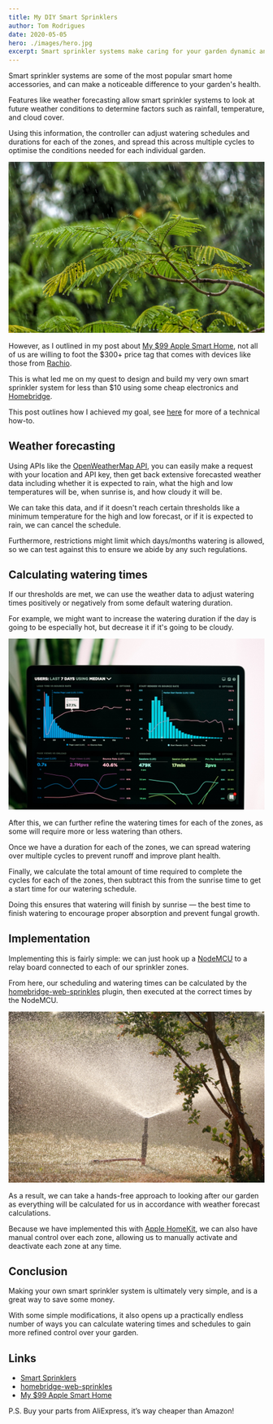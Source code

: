 ```yaml
---
title: My DIY Smart Sprinklers
author: Tom Rodrigues
date: 2020-05-05
hero: ./images/hero.jpg
excerpt: Smart sprinkler systems make caring for your garden dynamic and easy. How easy is it to make our own instead?
---
```


Smart sprinkler systems are some of the most popular smart home accessories, and can make a noticeable difference to your garden's health.

Features like weather forecasting allow smart sprinkler systems to look at future weather conditions to determine factors such as rainfall, temperature, and cloud cover.

Using this information, the controller can adjust watering schedules and durations for each of the zones, and spread this across multiple cycles to optimise the conditions needed for each individual garden.

![image](./images/rain.jpg)

However, as I outlined in my post about [My $99 Apple Smart Home](/my-dollar99-apple-smart-home), not all of us are willing to foot the $300+ price tag that comes with devices like those from [Rachio](https://www.rachio.com).

This is what led me on my quest to design and build my very own smart sprinkler system for less than $10 using some cheap electronics and [Homebridge](https://github.com/homebridge/homebridge).

This post outlines how I achieved my goal, see [here](https://github.com/Tommrodrigues/homebridge-web-sprinklers/tree/master/examples) for more of a technical how-to.

## Weather forecasting

Using APIs like the [OpenWeatherMap API](https://openweathermap.org/api), you can easily make a request with your location and API key, then get back extensive forecasted weather data including whether it is expected to rain, what the high and low temperatures will be, when sunrise is, and how cloudy it will be.

We can take this data, and if it doesn't reach certain thresholds like a minimum temperature for the high and low forecast, or if it is expected to rain, we can cancel the schedule.

Furthermore, restrictions might limit which days/months watering is allowed, so we can test against this to ensure we abide by any such regulations.

## Calculating watering times

If our thresholds are met, we can use the weather data to adjust watering times positively or negatively from some default watering duration.

For example, we might want to increase the watering duration if the day is going to be especially hot, but decrease it if it's going to be cloudy.

![image](./images/data.jpg)

After this, we can further refine the watering times for each of the zones, as some will require more or less watering than others.

Once we have a duration for each of the zones, we can spread watering over multiple cycles to prevent runoff and improve plant health.

Finally, we calculate the total amount of time required to complete the cycles for each of the zones, then subtract this from the sunrise time to get a start time for our watering schedule.

Doing this ensures that watering will finish by sunrise — the best time to finish watering to encourage proper absorption and prevent fungal growth.

## Implementation

Implementing this is fairly simple: we can just hook up a [NodeMCU](https://www.nodemcu.com/index_en.html) to a relay board connected to each of our sprinkler zones.

From here, our scheduling and watering times can be calculated by the [homebridge-web-sprinkles](https://github.com/Tommrodrigues/homebridge-web-sprinklers) plugin, then executed at the correct times by the NodeMCU.

![image](./images/sprinkler.jpg)

As a result, we can take a hands-free approach to looking after our garden as everything will be calculated for us in accordance with weather forecast calculations.

Because we have implemented this with [Apple HomeKit](https://www.apple.com/ios/home/), we can also have manual control over each zone, allowing us to manually activate and deactivate each zone at any time.

## Conclusion

Making your own smart sprinkler system is ultimately very simple, and is a great way to save some money.

With some simple modifications, it also opens up a practically endless number of ways you can calculate watering times and schedules to gain more refined control over your garden.

## Links

- [Smart Sprinklers](https://github.com/Tommrodrigues/homebridge-web-sprinklers/tree/master/examples)
- [homebridge-web-sprinkles](https://github.com/Tommrodrigues/homebridge-web-sprinklers)
- [My $99 Apple Smart Home](/my-dollar99-apple-smart-home)

P.S. Buy your parts from AliExpress, it’s way cheaper than Amazon!
